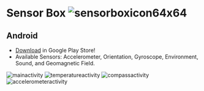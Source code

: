 # Sensor Box ![sensorboxicon64x64](https://user-images.githubusercontent.com/26044298/51036520-5acc2600-157b-11e9-9b61-47e3f62afa2a.png)


## Android
- [Download](https://play.google.com/store/apps/details?id=com.inversepalindrome.sensorbox) in Google Play Store!
- Available Sensors: Accelerometer, Orientation, Gyroscope, Environment, Sound, and Geomagnetic Field.

![mainactivity](https://user-images.githubusercontent.com/26044298/51346619-14d7fc00-1a6c-11e9-9391-4ffe7abbca8f.png)
![temperatureactivity](https://user-images.githubusercontent.com/26044298/51346326-5c11bd00-1a6b-11e9-89d3-4b508ae5f21e.png)
![compassactivity](https://user-images.githubusercontent.com/26044298/51346415-9bd8a480-1a6b-11e9-9318-ada654fe4b50.png)
![accelerometeractivity](https://user-images.githubusercontent.com/26044298/51346540-e6f2b780-1a6b-11e9-9d2e-9ed0e027ec63.png)

